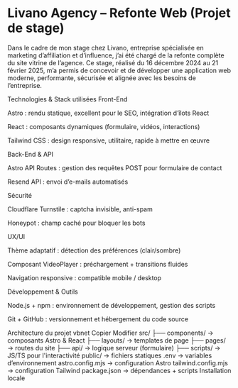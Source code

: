 
# Livano Agency – Refonte Web (Projet de stage)

Dans le cadre de mon stage chez Livano, entreprise spécialisée en marketing d’affiliation et d’influence, j’ai été chargé de la refonte complète du site vitrine de l’agence. Ce stage, réalisé du 16 décembre 2024 au 21 février 2025, m’a permis de concevoir et de développer une application web moderne, performante, sécurisée et alignée avec les besoins de l’entreprise.

Technologies & Stack utilisées
Front-End

Astro : rendu statique, excellent pour le SEO, intégration d’îlots React

React : composants dynamiques (formulaire, vidéos, interactions)

Tailwind CSS : design responsive, utilitaire, rapide à mettre en œuvre

Back-End & API

Astro API Routes : gestion des requêtes POST pour formulaire de contact

Resend API : envoi d’e-mails automatisés

Sécurité

Cloudflare Turnstile : captcha invisible, anti-spam

Honeypot : champ caché pour bloquer les bots

UX/UI

Thème adaptatif : détection des préférences (clair/sombre)

Composant VideoPlayer : préchargement + transitions fluides

Navigation responsive : compatible mobile / desktop

Développement & Outils

Node.js + npm : environnement de développement, gestion des scripts

Git + GitHub : versionnement et hébergement du code source

Architecture du projet
vbnet
Copier
Modifier
src/
├── components/       → composants Astro & React
├── layouts/          → templates de page
├── pages/            → routes du site
├── api/              → logique serveur (formulaire)
├── scripts/          → JS/TS pour l'interactivité
public/               → fichiers statiques
.env                  → variables d’environnement
astro.config.mjs      → configuration Astro
tailwind.config.mjs   → configuration Tailwind
package.json          → dépendances + scripts
Installation locale
